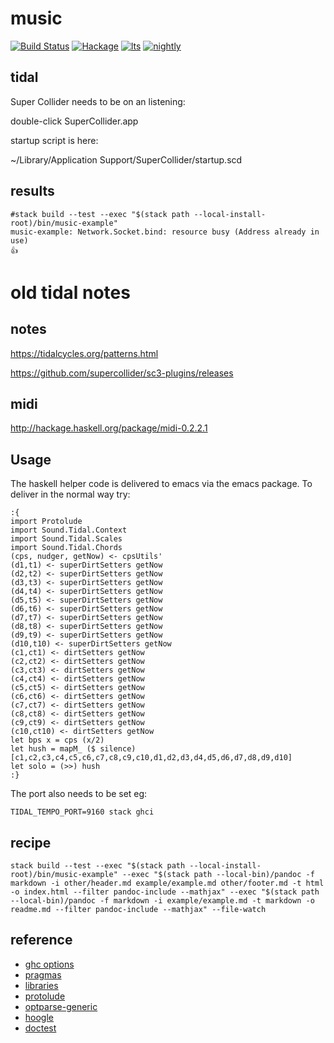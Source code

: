 music
===

[![Build Status](https://travis-ci.org/tonyday567/music.svg)](https://travis-ci.org/tonyday567/music) [![Hackage](https://img.shields.io/hackage/v/music.svg)](https://hackage.haskell.org/package/music) [![lts](https://www.stackage.org/package/music/badge/lts)](http://stackage.org/lts/package/music) [![nightly](https://www.stackage.org/package/music/badge/nightly)](http://stackage.org/nightly/package/music) 


tidal
--

Super Collider needs to be on an listening:

double-click SuperCollider.app

startup script is here:

  ~/Library/Application Support/SuperCollider/startup.scd


results
---

```
#stack build --test --exec "$(stack path --local-install-root)/bin/music-example" 
music-example: Network.Socket.bind: resource busy (Address already in use)
👍
```


old tidal notes
===

notes
-----

https://tidalcycles.org/patterns.html

https://github.com/supercollider/sc3-plugins/releases

midi
----

http://hackage.haskell.org/package/midi-0.2.2.1

Usage
-----

The haskell helper code is delivered to emacs via the emacs package. To
deliver in the normal way try:

    :{
    import Protolude
    import Sound.Tidal.Context
    import Sound.Tidal.Scales
    import Sound.Tidal.Chords
    (cps, nudger, getNow) <- cpsUtils'
    (d1,t1) <- superDirtSetters getNow
    (d2,t2) <- superDirtSetters getNow
    (d3,t3) <- superDirtSetters getNow
    (d4,t4) <- superDirtSetters getNow
    (d5,t5) <- superDirtSetters getNow
    (d6,t6) <- superDirtSetters getNow
    (d7,t7) <- superDirtSetters getNow
    (d8,t8) <- superDirtSetters getNow
    (d9,t9) <- superDirtSetters getNow
    (d10,t10) <- superDirtSetters getNow
    (c1,ct1) <- dirtSetters getNow
    (c2,ct2) <- dirtSetters getNow
    (c3,ct3) <- dirtSetters getNow
    (c4,ct4) <- dirtSetters getNow
    (c5,ct5) <- dirtSetters getNow
    (c6,ct6) <- dirtSetters getNow
    (c7,ct7) <- dirtSetters getNow
    (c8,ct8) <- dirtSetters getNow
    (c9,ct9) <- dirtSetters getNow
    (c10,ct10) <- dirtSetters getNow
    let bps x = cps (x/2)
    let hush = mapM_ ($ silence) [c1,c2,c3,c4,c5,c6,c7,c8,c9,c10,d1,d2,d3,d4,d5,d6,d7,d8,d9,d10]
    let solo = (>>) hush
    :}

The port also needs to be set eg:

    TIDAL_TEMPO_PORT=9160 stack ghci


recipe
---

```
stack build --test --exec "$(stack path --local-install-root)/bin/music-example" --exec "$(stack path --local-bin)/pandoc -f markdown -i other/header.md example/example.md other/footer.md -t html -o index.html --filter pandoc-include --mathjax" --exec "$(stack path --local-bin)/pandoc -f markdown -i example/example.md -t markdown -o readme.md --filter pandoc-include --mathjax" --file-watch
```

reference
---

- [ghc options](https://downloads.haskell.org/~ghc/latest/docs/html/users_guide/flags.html#flag-reference)
- [pragmas](https://downloads.haskell.org/~ghc/latest/docs/html/users_guide/lang.html)
- [libraries](https://www.stackage.org/)
- [protolude](https://www.stackage.org/package/protolude)
- [optparse-generic](https://www.stackage.org/package/optparse-generic)
- [hoogle](https://www.stackage.org/package/hoogle)
- [doctest](https://www.stackage.org/package/doctest)

